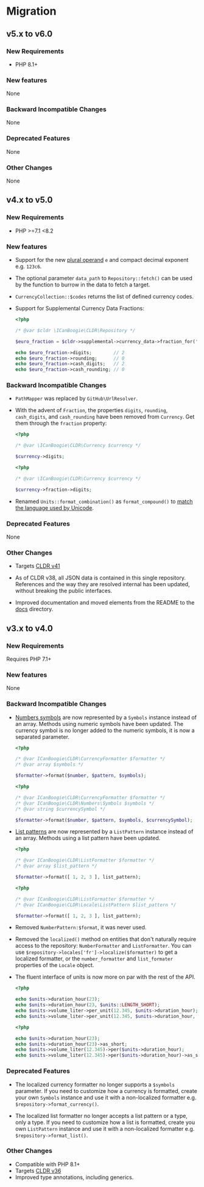 # Migration



## v5.x to v6.0

### New Requirements

- PHP 8.1+

### New features

None

### Backward Incompatible Changes

None

### Deprecated Features

None

### Other Changes

None



## v4.x to v5.0

### New Requirements

- PHP >=7.1 <8.2

### New features

- Support for the new [plural operand](https://www.unicode.org/reports/tr35/tr35-66/tr35-numbers.html#table-plural-operand-meanings) `e` and compact decimal exponent e.g. `123c6`.

- The optional parameter `data_path` to `Repository::fetch()` can be used by the function to burrow in the data to fetch a target.

- `CurrencyCollection::$codes` returns the list of defined currency codes.

- Support for Supplemental Currency Data Fractions:

	```php
	<?php

	/* @var $cldr \ICanBoogie\CLDR\Repository */

	$euro_fraction = $cldr->supplemental->currency_data->fraction_for('EUR');

	echo $euro_fraction->digits;        // 2
	echo $euro_fraction->rounding;      // 0
	echo $euro_fraction->cash_digits;   // 2
	echo $euro_fraction->cash_rounding; // 0
	```

### Backward Incompatible Changes

- `PathMapper` was replaced by `GitHub\UrlResolver`.

- With the advent of `Fraction`, the properties `digits`, `rounding`, `cash_digits`, and `cash_rounding` have been removed from `Currency`. Get them through the `fraction` property:

	```php
	<?php

	/* @var \ICanBoogie\CLDR\Currency $currency */

	$currency->digits;
	```

	```php
	<?php

	/* @var \ICanBoogie\CLDR\Currency $currency */

	$currency->fraction->digits;
	```

- Renamed `Units::format_combination()` as `format_compound()` to [match the language used by Unicode](http://unicode.org/reports/tr35/tr35-general.html#compound-units).

### Deprecated Features

None

### Other Changes

- Targets [CLDR v41](https://www.unicode.org/reports/tr35/tr35-66/tr35.html)

- As of CLDR v38, all JSON data is contained in this single repository. References and the way they are resolved internal has been updated, without breaking the public interfaces.

- Improved documentation and moved elements from the README to the [docs](docs) directory.




## v3.x to v4.0

### New Requirements

Requires PHP 7.1+

### New features

None

### Backward Incompatible Changes

- [Numbers symbols](https://www.unicode.org/reports/tr35/tr35-57/tr35-numbers.html#Number_Symbols) are now
  represented by a `Symbols` instance instead of an array. Methods using numeric symbols have been
  updated. The currency symbol is no longer added to the numeric symbols, it is now a separated
  parameter.

	```php
	<?php

	/* @var ICanBoogie\CLDR\CurrencyFormatter $formatter */
	/* @var array $symbols */

	$formatter->format($number, $pattern, $symbols);
	```

	```php
	<?php

	/* @var ICanBoogie\CLDR\CurrencyFormatter $formatter */
	/* @var ICanBoogie\CLDR\Numbers\Symbols $symbols */
	/* @var string $currencySymbol */

	$formatter->format($number, $pattern, $symbols, $currencySymbol);
	```

- [List patterns](https://www.unicode.org/reports/tr35/tr35-57/tr35-general.html#ListPatterns) are
  now represented by a `ListPattern` instance instead of an array. Methods using a list pattern have
  been updated.

	```php
	<?php

	/* @var ICanBoogie\CLDR\ListFormatter $formatter */
	/* @var array $list_pattern */

	$formatter->format([ 1, 2, 3 ], list_pattern);
	```

	```php
	<?php

	/* @var ICanBoogie\CLDR\ListFormatter $formatter */
	/* @var ICanBoogie\CLDR\Locale\ListPattern $list_pattern */

	$formatter->format([ 1, 2, 3 ], list_pattern);
	```

- Removed `NumberPattern:$format`, it was never used.

- Removed the `localized()` method on entities that don't naturally require access to the
  repository: `NumberFormatter` and `ListFormatter`. You can use
  `$repository->locales['fr']->localize($formatter)` to get a localized formatter, or the
  `number_formatter` and `list_formater` properties of the `Locale` object.

- The fluent interface of units is now more on par with the rest of the API.

	```php
	<?php

	echo $units->duration_hour(23);
	echo $units->duration_hour(23, $units::LENGTH_SHORT);
	echo $units->volume_liter->per_unit(12.345, $units->duration_hour);
	echo $units->volume_liter->per_unit(12.345, $units->duration_hour, $units::LENGTH_SHORT);
	```

	```php
	<?php

	echo $units->duration_hour(23);
	echo $units->duration_hour(23)->as_short;
	echo $units->volume_liter(12.345)->per($units->duration_hour);
	echo $units->volume_liter(12.345)->per($units->duration_hour)->as_short;
	```

### Deprecated Features

- The localized currency formatter no longer supports a `$symbols` parameter. If you need to
  customize how a currency is formatted, create your own `Symbols` instance and use it with a
  non-localized formatter e.g. `$repository->format_currency()`.

- The localized list formatter no longer accepts a list pattern or a type, only a type. If you
  need to customize how a list is formatted, create you own `ListPattern` instance and use it with
  a non-localized formatter e.g. `$repository->format_list()`.

### Other Changes

- Compatible with PHP 8.1+
- Targets [CLDR v36](https://www.unicode.org/reports/tr35/tr35-57/tr35.html)
- Improved type annotations, including generics.

<!--

## vX.x to vX.x

### New Requirements

None

### New features

None

### Backward Incompatible Changes

None

### Deprecated Features

None

### Other Changes

None

-->
